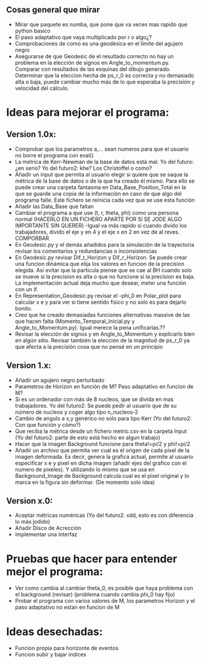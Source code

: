 
## Cosas general que mirar

- Mirar que paquete es numba, que pone que va veces mas rapido que python basico
- El paso adaptativo que vaya multiplicado por r o algo¿?
- Comprobaciones de como es una geodésica en el límite del agujero negro
- Asegurarse de que Geodesic de el resultado correcto  no hay un problema en la elección de signos en Angle_to_momentum.py. Comparar con resultados de las esquinas del dibujo generado. Determinar que la eleccion hecha de ps_r_0 es correcta y no demasiado alta o baja, puede cambiar mucho más de lo que esperaba la precisión y velocidad del cálculo.


# Ideas para mejorar el programa: 

## Version 1.0x:
- Comprobar que los parametros a,... sean numeros para que el usuario no borre el programa con eval()
- La metrica de Kerr-Newman de la base de datos está mal.    Yo del futuro:¿en serio?	Yo del futuro2: khe? Los Christoffel o como?
- Añadir un input que permita al usuario elegir si quiere que se saque la métrica de la base de datos o de la que ha creado él mismo. Para ello se puede crear una carpeta fantasma en Data_Base_Position_Total en la que se guarde una copia de la información en caso de que algo del programa falle. Este fichero se reinicia cada vez que se use esta función
- Añadir las Data_Base que faltan
- Cambiar el programa a que use (t, r, theta, phi) como una persona normal (HACERLO EN UN FICHERO APARTE POR SI SE JODE ALGO IMPORTANTE SIN QUERER)
-Igual va más rapido si cuando divido los trabajadores, divido el eje y en 4 y el eje x en 2 en vez de al reves. COMPORBAR
- En Geodesic.py y el demás añadidos para la simulación de la trayectoria revisar los comentarios y redundancias o inconsistencias
- En Geodesic.py revisar Dif_t_Horizon y Dif_r_Horizon. Se puede crear una funcion dinámica que elija los valores en funcion de la precision elegida. Así evitar que la particula piense que se cae al BH cuando solo se mueve si la precision es alta o que no funcione si la precision es baja. La implementación actual deja mucho que desear, meter una función con un if.
- En Representation_Geodesic.py revisar el -phi_0 en Polar_plot para calcular x e y para ver si tiene sentido físico y no solo es para dejarlo bonito.
- Creo que he creado demasiadas funciones alternativas massive de las que hacen falta (Momento_Temporal_Inicial.py y Angle_to_Momentum.py). Igual merece la pena unificarlas.??
- Revisar la elección de signos y en Angle_to_Momentum y explicarlo bien en algún sitio. Revisar también la elección de la magnitud de ps_r_0 ya que afecta a la precisión cosa que no pensé en un principio

## Version 1.x:
- Añadir un agujero negro perturbado
- Parametros de Horizon en función de M? Paso adaptativo en funcion de M?
- Si es un ordenador con más de 8 nucleos, que se divida en mas trabajadores. Yo del futuro2: Se puede pedir al usuario que de su número de nucleos y coger algo tipo n_nucleos-2 
- Cambio de angulo a x,y genérico no solo para tipo Kerr (Yo del futuro2: Con que función y cómo?)
- Que reciba la métrica desde un fichero metric.csv en la carpeta Input (Yo del futuro2: parte de esto está hecho en algun trabajo)
- Hacer que la imagen Background funcione para theta!=pi/2 y phi!=pi/2
- Añadir un archivo que permita ver cual es el origen de cada pixel de la imagen deformada. Es decir, genera la grafica actual, permite al usuario especificar x e y pixel en dicha imagen (añadir ejes del grafico con el numero de pixeles). Y utilizando lo mismo que se usa en Background_Image de Background calcula cual es el pixel original y lo marca en la figura sin deformar. (De momento solo idea) 

## Version x.0:
- Aceptar métricas numéricas (Yo del futuro2: xdd, esto es con diferencia lo más jodido)
- Añadir Disco de Acrección
- Implementar una interfaz

# Pruebas que hacer para entender mejor el programa:
-   Ver como cambia al cambiar theta_0, es posible que haya problema con el background (revisar) (problema cuando cambia phi_0 hay fijo)
-   Probar el programa con varios valores de M, los parametros Horizon y el paso adaptativo no estan en funcion de M


# Ideas desechadas:
- Funcion propia para horizonte de eventos
- Funcion subir y bajar indices
